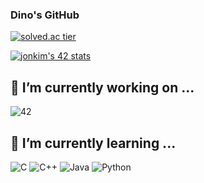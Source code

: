 ### Dino's GitHub
[![solved.ac tier](http://mazassumnida.wtf/api/v2/generate_badge?boj=te0541)](https://solved.acte0541)

[![jonkim's 42 stats](https://badge42.vercel.app/api/v2/cl3k018dn010209l6dpaa8cl4/stats?cursusId=21&coalitionId=88)](https://github.com/JaeSeoKim/badge42)  


 <h2>🔭 I’m currently working on ...</h2>
 
  ![42](https://img.shields.io/badge/42Seoul-000000?style=for-the-badge&logo=42&logoColor=ffffff) 
  <br>
  <h2> 🌱 I’m currently learning ...</h2>
  
  ![C](https://img.shields.io/badge/c-%2300599C.svg?style=for-the-badge&logo=c&logoColor=white)
  ![C++](https://img.shields.io/badge/c++-%2300599C.svg?style=for-the-badge&logo=c%2B%2B&logoColor=white)
  ![Java](https://img.shields.io/badge/java-%23ED8B00.svg?style=for-the-badge&logo=java&logoColor=white)
  ![Python](https://img.shields.io/badge/python-3670A0?style=for-the-badge&logo=python&logoColor=ffdd54)
 
  </br>

<!--
**dino9881/dino9881** is a ✨ _special_ ✨ repository because its `README.md` (this file) appears on your GitHub profile.

Here are some ideas to get you started:

- 🌱 I’m currently learning ...
- 👯 I’m looking to collaborate on ...
- 🤔 I’m looking for help with ...
- 💬 Ask me about ...
- 📫 How to reach me: ...
- 😄 Pronouns: ...
- ⚡ Fun fact: ...
-->

